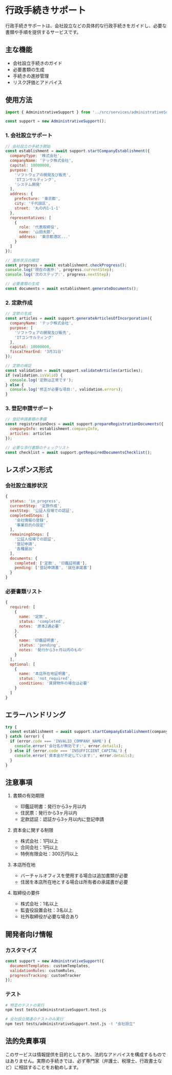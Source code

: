 # 行政手続きサポート

行政手続きサポートは、会社設立などの具体的な行政手続きをガイドし、必要な書類や手順を提供するサービスです。

## 主な機能

- 会社設立手続きのガイド
- 必要書類の生成
- 手続きの進捗管理
- リスク評価とアドバイス

## 使用方法

```javascript
import { AdministrativeSupport } from '../src/services/administrativeSupport.js';

const support = new AdministrativeSupport();
```

### 1. 会社設立サポート

```javascript
// 会社設立の手続き開始
const establishment = await support.startCompanyEstablishment({
  companyType: '株式会社',
  companyName: 'テック株式会社',
  capital: 10000000,
  purpose: [
    'ソフトウェアの開発及び販売',
    'ITコンサルティング',
    'システム開発'
  ],
  address: {
    prefecture: '東京都',
    city: '千代田区',
    street: '丸の内1-1-1'
  },
  representatives: [
    {
      role: '代表取締役',
      name: '山田太郎',
      address: '東京都港区...'
    }
  ]
});

// 進捗状況の確認
const progress = await establishment.checkProgress();
console.log('現在の進捗:', progress.currentStep);
console.log('次のステップ:', progress.nextStep);

// 必要書類の生成
const documents = await establishment.generateDocuments();
```

### 2. 定款作成

```javascript
// 定款の生成
const articles = await support.generateArticlesOfIncorporation({
  companyName: 'テック株式会社',
  purpose: [
    'ソフトウェアの開発及び販売',
    'ITコンサルティング'
  ],
  capital: 10000000,
  fiscalYearEnd: '3月31日'
});

// 定款の検証
const validation = await support.validateArticles(articles);
if (validation.isValid) {
  console.log('定款は正常です');
} else {
  console.log('修正が必要な項目:', validation.errors);
}
```

### 3. 登記申請サポート

```javascript
// 登記申請書類の準備
const registrationDocs = await support.prepareRegistrationDocuments({
  companyInfo: establishment.companyInfo,
  articles: articles
});

// 必要な添付書類のチェックリスト
const checklist = await support.getRequiredDocumentsChecklist();
```

## レスポンス形式

### 会社設立進捗状況

```javascript
{
  status: 'in_progress',
  currentStep: '定款作成',
  nextStep: '公証人役場での認証',
  completedSteps: [
    '会社情報の登録',
    '事業目的の設定'
  ],
  remainingSteps: [
    '公証人役場での認証',
    '登記申請',
    '各種届出'
  ],
  documents: {
    completed: ['定款', '印鑑証明書'],
    pending: ['登記申請書', '就任承諾書']
  }
}
```

### 必要書類リスト

```javascript
{
  required: [
    {
      name: '定款',
      status: 'completed',
      notes: '原本2通必要'
    },
    {
      name: '印鑑証明書',
      status: 'pending',
      notes: '発行から3ヶ月以内のもの'
    }
  ],
  optional: [
    {
      name: '本店所在地証明書',
      status: 'not_required',
      conditions: '賃貸物件の場合は必要'
    }
  ]
}
```

## エラーハンドリング

```javascript
try {
  const establishment = await support.startCompanyEstablishment(companyInfo);
} catch (error) {
  if (error.code === 'INVALID_COMPANY_NAME') {
    console.error('会社名が無効です:', error.details);
  } else if (error.code === 'INSUFFICIENT_CAPITAL') {
    console.error('資本金が不足しています:', error.details);
  }
}
```

## 注意事項

1. 書類の有効期限
   - 印鑑証明書：発行から3ヶ月以内
   - 住民票：発行から3ヶ月以内
   - 定款認証：認証から3ヶ月以内に登記申請

2. 資本金に関する制限
   - 株式会社：1円以上
   - 合同会社：1円以上
   - 特例有限会社：300万円以上

3. 本店所在地
   - バーチャルオフィスを使用する場合は追加書類が必要
   - 住居を本店所在地とする場合は所有者の承諾書が必要

4. 取締役の要件
   - 株式会社：1名以上
   - 監査役設置会社：3名以上
   - 社外取締役が必要な場合あり

## 開発者向け情報

### カスタマイズ

```javascript
const support = new AdministrativeSupport({
  documentTemplates: customTemplates,
  validationRules: customRules,
  progressTracking: customTracker
});
```

### テスト

```bash
# 特定のテストの実行
npm test tests/administrativeSupport.test.js

# 会社設立関連のテストのみ実行
npm test tests/administrativeSupport.test.js -t "会社設立"
```

## 法的免責事項

このサービスは情報提供を目的としており、法的なアドバイスを構成するものではありません。実際の手続きでは、必ず専門家（弁護士、税理士、行政書士など）に相談することをお勧めします。